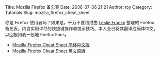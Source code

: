 Title: Mozilla Firefox 备忘表
Date: 2006-07-06 21:21
Author: toy
Category: Tutorials
Slug: mozilla_firefox_cheat_sheet

你是 Firefox 使用者吗？如果是，千万不要错过由 [Leslie
Franke](http://lesliefranke.com/2006/06/22/mozilla-firefox-cheat-sheet-update/)
整理的 Firefox
备忘表，内含实用详尽的快捷键操作和提示技巧。本人业已将其翻译成简体中文，以回报如我一般地
Firefox Fans。

- [Mozilla Firefox Cheat Sheet
简体中文版](http://i.linuxtoy.org/files/cheatsheet/firefoxcheatsheet.html)  
- [Mozilla Firefox Cheat Sheet
英文原版](http://lesliefranke.com/files/reference/firefoxcheatsheet.html)
